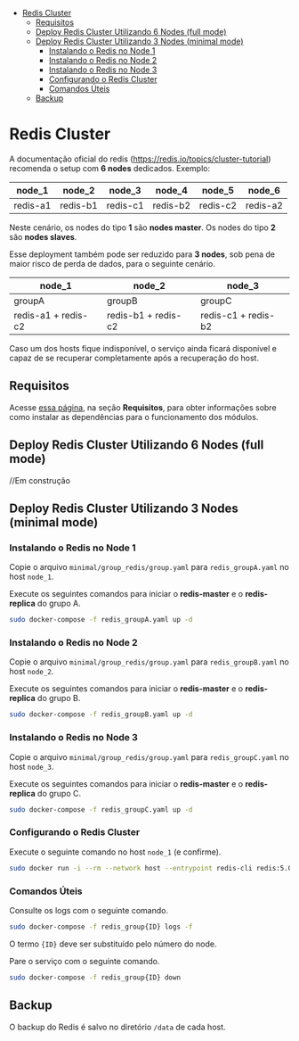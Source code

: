 <!-- TOC -->

- [Redis Cluster](#redis-cluster)
	- [Requisitos](#requisitos)
	- [Deploy Redis Cluster Utilizando 6 Nodes (full mode)](#deploy-redis-cluster-utilizando-6-nodes-full-mode)
	- [Deploy Redis Cluster Utilizando 3 Nodes (minimal mode)](#deploy-redis-cluster-utilizando-3-nodes-minimal-mode)
		- [Instalando o Redis no Node 1](#instalando-o-redis-no-node-1)
		- [Instalando o Redis no Node 2](#instalando-o-redis-no-node-2)
		- [Instalando o Redis no Node 3](#instalando-o-redis-no-node-3)
		- [Configurando o Redis Cluster](#configurando-o-redis-cluster)
		- [Comandos Úteis](#comandos-úteis)
	- [Backup](#backup)

<!-- TOC -->

# Redis Cluster

A documentação oficial do redis (https://redis.io/topics/cluster-tutorial) recomenda o setup com **6 nodes** dedicados.  Exemplo:

|node_1|node_2|node_3|node_4|node_5|node_6|
|-|-|-|-|-|-|
|redis-a1|redis-b1|redis-c1|redis-b2|redis-c2|redis-a2|

Neste cenário, os nodes do tipo **1** são **nodes master**. Os nodes do tipo **2** são **nodes slaves**.

Esse deployment também pode ser reduzido para **3 nodes**, sob pena de maior risco de perda de dados, para o seguinte cenário.

|node_1|node_2|node_3|
|-|-|-|
|groupA|groupB|groupC|
|redis-a1 + redis-c2|redis-b1 + redis-c2|redis-c1 + redis-b2|

Caso um dos hosts fique indisponível, o serviço ainda ficará disponível e capaz de se recuperar completamente após a recuperação do host.

## Requisitos

Acesse [essa página](../README.md), na seção **Requisitos**, para obter informações sobre como instalar as dependências para o funcionamento dos módulos.

## Deploy Redis Cluster Utilizando 6 Nodes (full mode)

//Em construção

## Deploy Redis Cluster Utilizando 3 Nodes (minimal mode)

### Instalando o Redis no Node 1

Copie o arquivo ``minimal/group_redis/group.yaml`` para ``redis_groupA.yaml`` no host ``node_1``.

Execute os seguintes comandos para iniciar o **redis-master** e o **redis-replica** do grupo A.

```bash
sudo docker-compose -f redis_groupA.yaml up -d
```

### Instalando o Redis no Node 2

Copie o arquivo ``minimal/group_redis/group.yaml`` para ``redis_groupB.yaml`` no host ``node_2``.

Execute os seguintes comandos para iniciar o **redis-master** e o **redis-replica** do grupo B.

```bash
sudo docker-compose -f redis_groupB.yaml up -d
```

### Instalando o Redis no Node 3

Copie o arquivo ``minimal/group_redis/group.yaml`` para ``redis_groupC.yaml`` no host ``node_3``.

Execute os seguintes comandos para iniciar o **redis-master** e o **redis-replica** do grupo C.

```bash
sudo docker-compose -f redis_groupC.yaml up -d
```

### Configurando o Redis Cluster

Execute o seguinte comando no host ``node_1`` (e confirme).

```bash
sudo docker run -i --rm --network host --entrypoint redis-cli redis:5.0.3 --cluster create node_1:6379 node_2:6379 node_3:6379 node_1:6380 node_3:6380 node_2:6380 --cluster-replicas 1
```

### Comandos Úteis

Consulte os logs com o seguinte comando.

```bash
sudo docker-compose -f redis_group{ID} logs -f
```

O termo ``{ID}`` deve ser substituído pelo número do node.

Pare o serviço com o seguinte comando.

```bash
sudo docker-compose -f redis_group{ID} down
```

## Backup

O backup do Redis é salvo no diretório ``/data`` de cada host.
